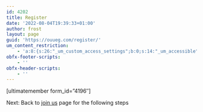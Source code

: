 ```yaml
---
id: 4202
title: Register
date: '2022-08-04T19:39:33+01:00'
author: frost
layout: page
guid: 'https://ouueg.com/register/'
um_content_restriction:
    - 'a:8:{s:26:"_um_custom_access_settings";b:0;s:14:"_um_accessible";i:0;s:28:"_um_access_hide_from_queries";b:0;s:19:"_um_noaccess_action";i:0;s:30:"_um_restrict_by_custom_message";i:0;s:27:"_um_restrict_custom_message";s:0:"";s:19:"_um_access_redirect";i:0;s:23:"_um_access_redirect_url";s:0:"";}'
obfx-footer-scripts:
    - ''
obfx-header-scripts:
    - ''
---
```


\[ultimatemember form\_id=”4196″\]

Next: Back to [join us](https://ouueg.com/membership/join/) page for the following steps